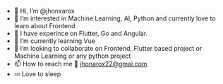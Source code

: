 - 👋 Hi, I’m @jhonxarox
- 👀 I’m interested in Machine Learning, AI, Python and currently love to learn about Frontend
- 🎒 I have experince on Flutter, Go and Angular.
- 🌱 I’m currently learning Vue
- 💞️ I’m looking to collaborate on Frontend, Flutter based project or Machine Learning or any python project
- 📫 How to reach me 📧 jhonarox22@gmai.com
- 💤 Love to sleep

<!---
jhonxarox/jhonxarox is a ✨ special ✨ repository because its `README.md` (this file) appears on your GitHub profile.
You can click the Preview link to take a look at your changes.
--->
